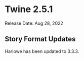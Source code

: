 # Twine 2.5.1

Release Date: Aug 28, 2022

## Story Format Updates

Harlowe has been updated to 3.3.3.
